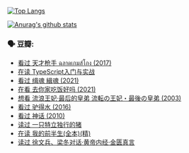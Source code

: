 [![Top Langs](https://github-readme-stats.vercel.app/api/top-langs/?username=w940853815)](https://github.com/anuraghazra/github-readme-stats)

[![Anurag's github stats](https://github-readme-stats.vercel.app/api?username=w940853815)](https://github.com/anuraghazra/github-readme-stats)

### 🗣 豆瓣:

<!-- DOUBAN-ACTIVITIES:START -->
- [看过 天才枪手 ฉลาดเกมส์โกง‎ (2017)](https://www.douban.com/people/136069238/status/3324568960/)
- [在读 TypeScript入门与实战](https://www.douban.com/people/136069238/status/3323078745/)
- [看过 缉魂 緝魂‎ (2021)](https://www.douban.com/people/136069238/status/3322173634/)
- [在看 去你家吃饭好吗‎ (2021)](https://www.douban.com/people/136069238/status/3320574779/)
- [想看 流浪王妃·最后的皇弟 流転の王妃・最後の皇弟‎ (2003)](https://www.douban.com/people/136069238/status/3318666371/)
- [看过 驴得水‎ (2016)](https://www.douban.com/people/136069238/status/3317718085/)
- [看过 神话‎ (2010)](https://www.douban.com/people/136069238/status/3316357690/)
- [读过 一只特立独行的猪](https://www.douban.com/people/136069238/status/3313560873/)
- [在读 我的前半生(全本)(精)](https://www.douban.com/people/136069238/status/3310205254/)
- [读过 徐文兵、梁冬对话·黄帝内经·金匮真言](https://www.douban.com/people/136069238/status/3310202159/)
<!-- DOUBAN-ACTIVITIES:END -->
<!--
**w940853815/w940853815** is a ✨ _special_ ✨ repository because its `README.md` (this file) appears on your GitHub profile.

Here are some ideas to get you started:

- 🔭 I’m currently working on ...
- 🌱 I’m currently learning ...
- 👯 I’m looking to collaborate on ...
- 🤔 I’m looking for help with ...
- 💬 Ask me about ...
- 📫 How to reach me: ...
- 😄 Pronouns: ...
- ⚡ Fun fact: ...
-->
